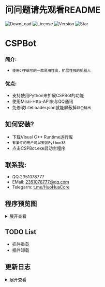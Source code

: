 # 问问题请先观看README
![DownLoad](https://img.shields.io/github/downloads/HuoHuas001/CSPBot/latest/total?style=for-the-badge) ![License](https://img.shields.io/github/license/HuoHuas001/CSPBot?style=for-the-badge) ![Version](https://img.shields.io/github/v/release/HuoHuas001/CSPBot?style=for-the-badge) ![Star](https://img.shields.io/github/stars/HuoHuas001/CSPBot?style=for-the-badge)
# CSPBot

### 简介:
- `使用CPP编写的一款易用性高，扩展性强的机器人`

### 优点:
- 支持使用Python来扩展CSPBot的功能
- 使用Mirai-Http-API来与QQ通讯
- 免修改LiteLoader.json就能屏蔽掉`彩色输出`

## 如何安装?
- 下载Visual C++ Runtime运行库
- `有条件的用户可以安装Python38`
- 点击CSPBot.exe启动主程序

## 联系我:
- QQ:2351078777
- EMail: 2351078777@qq.com
- Telegarm: [t.me/HuoHuaCore](t.me/HuoHuaCore)

## 程序预览图
<details>
<summary>展开查看</summary>

[![8513-LO-YU-SD-3-T6-4-A-1.png](https://i.postimg.cc/pV1y15Ty/8513-LO-YU-SD-3-T6-4-A-1.png)](https://postimg.cc/JtZ1snjW)

[![7-FG3-VQ3-BICST6-MMCQL.png](https://i.postimg.cc/jqznCSdj/7-FG3-VQ3-BICST6-MMCQL.png)](https://postimg.cc/z3GGc5hm)

[![YWFOUY4-A-FW-SX7-IK-SX.png](https://i.postimg.cc/jjPtvC1w/YWFOUY4-A-FW-SX7-IK-SX.png)](https://postimg.cc/Mc6CpZqq)
</details>

## TODO List
* 插件重载
* 插件卸载

## 更新日志
<details>
<summary>展开查看</summary>
2022-3-16(Release v0.0.2)：重新添加了一些监听器
</details>

